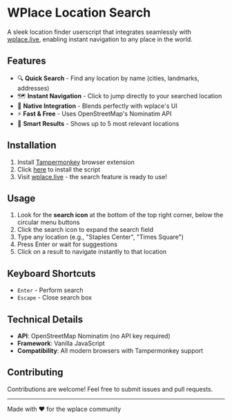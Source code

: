 # WPlace Location Search

A sleek location finder userscript that integrates seamlessly with [wplace.live](https://wplace.live), enabling instant navigation to any place in the world.

## Features

- 🔍 **Quick Search** - Find any location by name (cities, landmarks, addresses)
- 🗺️ **Instant Navigation** - Click to jump directly to your searched location
- 🎨 **Native Integration** - Blends perfectly with wplace's UI
- ⚡ **Fast & Free** - Uses OpenStreetMap's Nominatim API
- 🎯 **Smart Results** - Shows up to 5 most relevant locations

## Installation

1. Install [Tampermonkey](https://www.tampermonkey.net/) browser extension
2. Click [here](https://github.com/tugayigus/WplaceNavigator/raw/refs/heads/main/wplace-search-and-go.user.js) to install the script
3. Visit [wplace.live](https://wplace.live) - the search feature is ready to use!

## Usage

1. Look for the **search icon** at the bottom of the top right corner, below the circular menu buttons
2. Click the search icon to expand the search field
3. Type any location (e.g., "Staples Center", "Times Square")
4. Press Enter or wait for suggestions
5. Click on a result to navigate instantly to that location

## Keyboard Shortcuts

- `Enter` - Perform search
- `Escape` - Close search box

## Technical Details

- **API**: OpenStreetMap Nominatim (no API key required)
- **Framework**: Vanilla JavaScript
- **Compatibility**: All modern browsers with Tampermonkey support

## Contributing

Contributions are welcome! Feel free to submit issues and pull requests.

---

Made with ❤️ for the wplace community
